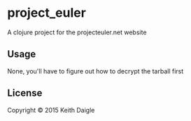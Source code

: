 # project_euler

A clojure project for the projecteuler.net website

## Usage

None, you'll have to figure out how to decrypt the tarball first

## License

Copyright © 2015 Keith Daigle
